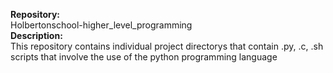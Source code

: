 **Repository:**\
Holbertonschool-higher_level_programming\
**Description:**\
This repository contains individual project directorys that
contain .py, .c, .sh scripts that involve the use of the python programming
language